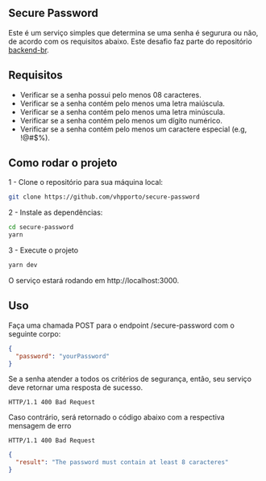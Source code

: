 ## Secure Password

Este é um serviço simples que determina se uma senha é segurura ou não, de acordo com os requisitos abaixo. Este desafio faz parte do repositório [backend-br](https://github.com/backend-br).

## Requisitos

- Verificar se a senha possui pelo menos 08 caracteres.
- Verificar se a senha contém pelo menos uma letra maiúscula.
- Verificar se a senha contém pelo menos uma letra minúscula.
- Verificar se a senha contém pelo menos um dígito numérico.
- Verificar se a senha contém pelo menos um caractere especial (e.g, !@#$%).

## Como rodar o projeto

1 - Clone o repositório para sua máquina local:

```bash
git clone https://github.com/vhpporto/secure-password
```

2 - Instale as dependências:

```bash
cd secure-password
yarn
```

3 - Execute o projeto

```bash
yarn dev
```

O serviço estará rodando em http://localhost:3000.

## Uso

Faça uma chamada POST para o endpoint /secure-password com o seguinte corpo:

```json
{
  "password": "yourPassword"
}
```

Se a senha atender a todos os critérios de segurança, então, seu serviço deve retornar uma resposta de sucesso.

```
HTTP/1.1 400 Bad Request
```

Caso contrário, será retornado o código abaixo com a respectiva mensagem de erro

```
HTTP/1.1 400 Bad Request
```

```json
{
  "result": "The password must contain at least 8 caracteres"
}
```

